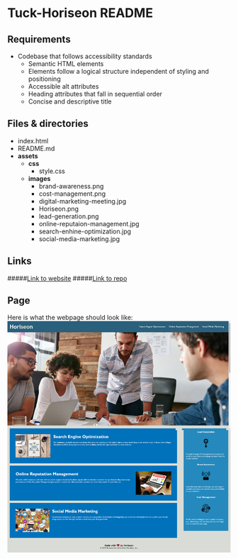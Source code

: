 # Tuck-Horiseon README


## Requirements

* Codebase that follows accessibility standards
    * Semantic HTML elements
    * Elements follow a logical structure independent of styling and positioning
    * Accessible alt attributes
    * Heading attributes that fall in sequential order
    * Concise and descriptive title

## Files & directories

* index.html
* README&#46;md
* **assets**
    * **css**
        * style&#46;css
    * **images**
        * brand-awareness&#46;png
        * cost-management&#46;png
        * digital-marketing-meeting&#46;jpg
        * Horiseon&#46;png
        * lead-generation&#46;png
        * online-reputaion-management&#46;jpg
        * search-enhine-optimization&#46;jpg
        * social-media-marketing&#46;jpg

## Links

#####[Link to website](https://jamesjtuckbc.github.io/Tuck-Horiseon/)
#####[Link to repo](https://github.com/jamesjtuckbc/Tuck-Horiseon)

## Page
Here is what the webpage should look like:
![](assets/images/Horiseon.png)